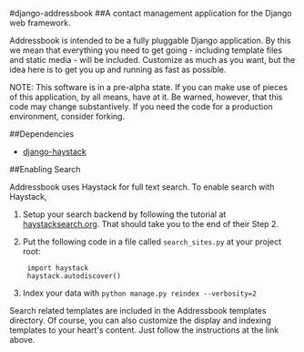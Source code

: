 #django-addressbook 
##A contact management application for the Django web framework.

Addressbook is intended to be a fully pluggable Django application. By this we mean that everything you need to get going - including template files and static media - will be included. Customize as much as you want, but the idea here is to get you up and running as fast as possible.

NOTE: This software is in a pre-alpha state. If you can make use of pieces of this application, by all means, have at it. Be warned, however, that this code may change substantively. If you need the code for a production environment, consider forking.

##Dependencies

* [django-haystack](http://github.com/toastdriven/django-haystack/)

##Enabling Search

Addressbook uses Haystack for full text search. To enable search with Haystack,

1. Setup your search backend by following the tutorial at [haystacksearch.org](http://haystacksearch.org/docs/tutorial.html#initial-setup). That should take you to the end of their Step 2.
2. Put the following code in a file called `search_sites.py` at your project root:

		import haystack
		haystack.autodiscover()

3. Index your data with `python manage.py reindex --verbosity=2`

Search related templates are included in the Addressbook templates directory. Of course, you can also customize the display and indexing templates to your heart's content. Just follow the instructions at the link above.
